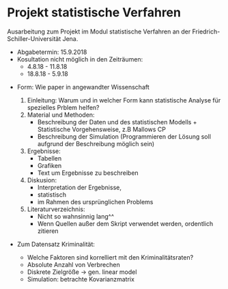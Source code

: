 # Projekt statistische Verfahren
Ausarbeitung zum Projekt im Modul statistische Verfahren an der Friedrich-Schiller-Universität Jena.

* Abgabetermin: 15.9.2018
* Kosultation nicht möglich in den Zeiträumen:
    - 4.8.18 - 11.8.18
    - 18.8.18 - 5.9.18

- Form: Wie paper in angewandter Wissenschaft
    1. Einleitung:
                Warum und in welcher Form kann statistische Analyse für spezielles Prblem helfen?
    2. Material und Methoden:
        - Beschreibung der Daten und des statistischen Modells + Statistische Vorgehensweise, z.B  Mallows CP
        - Beschreibung der Simulation (Programmieren der Lösung soll aufgrund der Beschreibung möglich sein)
    3. Ergebnisse:
        - Tabellen
        - Grafiken
        - Text um Ergebnisse zu beschreiben
    4. Diskusion:
        - Interpretation der Ergebnisse,
        - statistisch
        - im Rahmen des ursprünglichen Problems
    5. Literaturverzeichnis:
        - Nicht so wahnsinnig lang^^
        - Wenn Quellen außer dem Skript verwendet werden, ordentlich zitieren

- Zum Datensatz Kriminalität:
    - Welche Faktoren sind korrelliert mit den Kriminalitätsraten?
    - Absolute Anzahl von Verbrechen
    - Diskrete Zielgröße -> gen. linear model
    - Simulation: betrachte Kovarianzmatrix
